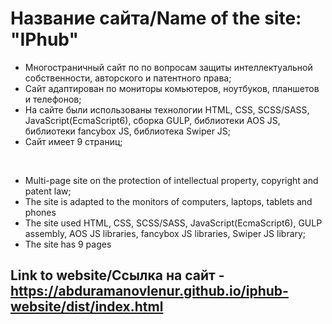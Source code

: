 # Название сайта/Name of the site: "IPhub"

* Многостраничный сайт по по вопросам защиты интеллектуальной собственности, авторского и патентного права;
* Сайт адаптирован по мониторы комьютеров, ноутбуков, планшетов и телефонов;
* На сайте были использованы технологии HTML, CSS, SCSS/SASS, JavaScript(EcmaScript6), сборка GULP, библиотеки AOS JS, библиотеки fancybox JS, библиотека Swiper JS;
* Сайт имеет 9 страниц;

<br>

* Multi-page site on the protection of intellectual property, copyright and patent law;
* The site is adapted to the monitors of computers, laptops, tablets and phones
* The site used HTML, CSS, SCSS/SASS, JavaScript(EcmaScript6), GULP assembly, AOS JS libraries, fancybox JS libraries, Swiper JS library;
* The site has 9 pages

## Link to website/Ссылка на сайт - https://abduramanovlenur.github.io/iphub-website/dist/index.html

